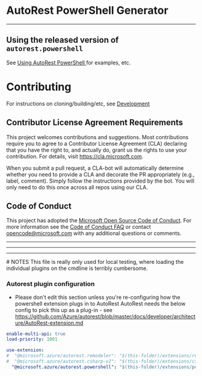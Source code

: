 # AutoRest PowerShell Generator
<hr>

## Using the released version of `autorest.powershell`

See [Using AutoRest PowerShell ](docs/using-autorest-powershell.md) for examples, etc.


# Contributing

For instructions on cloning/building/etc, see [Development](docs/development.md)

## Contributor License Agreement Requirements

This project welcomes contributions and suggestions.  Most contributions require you to agree to a
Contributor License Agreement (CLA) declaring that you have the right to, and actually do, grant us
the rights to use your contribution. For details, visit https://cla.microsoft.com.

When you submit a pull request, a CLA-bot will automatically determine whether you need to provide
a CLA and decorate the PR appropriately (e.g., label, comment). Simply follow the instructions
provided by the bot. You will only need to do this once across all repos using our CLA.

## Code of Conduct

This project has adopted the [Microsoft Open Source Code of Conduct](https://opensource.microsoft.com/codeofconduct/).
For more information see the [Code of Conduct FAQ](https://opensource.microsoft.com/codeofconduct/faq/) or
contact [opencode@microsoft.com](mailto:opencode@microsoft.com) with any additional questions or comments.

<hr>
<hr>
<hr>
# NOTES
This file is really only used for local testing, where loading the individual plugins on the cmdline is terribly
cumbersome.

### Autorest plugin configuration
- Please don't edit this section unless you're re-configuring how the powershell extension plugs in to AutoRest
AutoRest needs the below config to pick this up as a plug-in - see https://github.com/Azure/autorest/blob/master/docs/developer/architecture/AutoRest-extension.md

``` yaml 
enable-multi-api: true
load-priority: 1001
```

``` yaml 
use-extension:
#  "@microsoft.azure/autorest.remodeler": "$(this-folder)/extensions/remodeler"
#  "@microsoft.azure/autorest.csharp-v2": "$(this-folder)/extensions/csharp-v2"
  "@microsoft.azure/autorest.powershell": "$(this-folder)/extensions/powershell"
```

